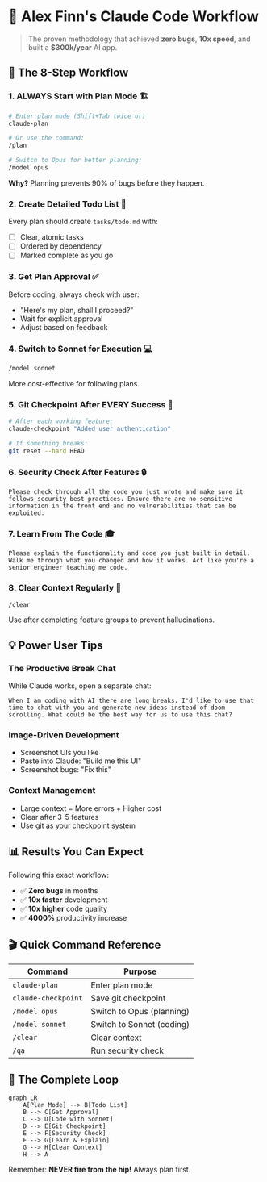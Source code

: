 # 🚀 Alex Finn's Claude Code Workflow

> The proven methodology that achieved **zero bugs**, **10x speed**, and built a **$300k/year** AI app.

## 🎯 The 8-Step Workflow

### 1. **ALWAYS Start with Plan Mode** 🏗️
```bash
# Enter plan mode (Shift+Tab twice or)
claude-plan

# Or use the command:
/plan

# Switch to Opus for better planning:
/model opus
```

**Why?** Planning prevents 90% of bugs before they happen.

### 2. **Create Detailed Todo List** 📝
Every plan should create `tasks/todo.md` with:
- [ ] Clear, atomic tasks
- [ ] Ordered by dependency
- [ ] Marked complete as you go

### 3. **Get Plan Approval** ✅
Before coding, always check with user:
- "Here's my plan, shall I proceed?"
- Wait for explicit approval
- Adjust based on feedback

### 4. **Switch to Sonnet for Execution** 💻
```bash
/model sonnet
```
More cost-effective for following plans.

### 5. **Git Checkpoint After EVERY Success** 🎯
```bash
# After each working feature:
claude-checkpoint "Added user authentication"

# If something breaks:
git reset --hard HEAD
```

### 6. **Security Check After Features** 🔒
```
Please check through all the code you just wrote and make sure it follows security best practices. Ensure there are no sensitive information in the front end and no vulnerabilities that can be exploited.
```

### 7. **Learn From The Code** 🎓
```
Please explain the functionality and code you just built in detail. Walk me through what you changed and how it works. Act like you're a senior engineer teaching me code.
```

### 8. **Clear Context Regularly** 🧹
```bash
/clear
```
Use after completing feature groups to prevent hallucinations.

## 💡 Power User Tips

### The Productive Break Chat
While Claude works, open a separate chat:
```
When I am coding with AI there are long breaks. I'd like to use that time to chat with you and generate new ideas instead of doom scrolling. What could be the best way for us to use this chat?
```

### Image-Driven Development
- Screenshot UIs you like
- Paste into Claude: "Build me this UI"
- Screenshot bugs: "Fix this"

### Context Management
- Large context = More errors + Higher cost
- Clear after 3-5 features
- Use git as your checkpoint system

## 📊 Results You Can Expect

Following this exact workflow:
- ✅ **Zero bugs** in months
- ✅ **10x faster** development 
- ✅ **10x higher** code quality
- ✅ **4000%** productivity increase

## 🎬 Quick Command Reference

| Command | Purpose |
|---------|---------|
| `claude-plan` | Enter plan mode |
| `claude-checkpoint` | Save git checkpoint |
| `/model opus` | Switch to Opus (planning) |
| `/model sonnet` | Switch to Sonnet (coding) |
| `/clear` | Clear context |
| `/qa` | Run security check |

## 🔄 The Complete Loop

```mermaid
graph LR
    A[Plan Mode] --> B[Todo List]
    B --> C[Get Approval]
    C --> D[Code with Sonnet]
    D --> E[Git Checkpoint]
    E --> F[Security Check]
    F --> G[Learn & Explain]
    G --> H[Clear Context]
    H --> A
```

Remember: **NEVER fire from the hip!** Always plan first.